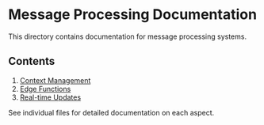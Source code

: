 
# Message Processing Documentation

This directory contains documentation for message processing systems.

## Contents

1. [Context Management](./context-management.md)
2. [Edge Functions](./edge-functions.md)
3. [Real-time Updates](./realtime-updates.md)

See individual files for detailed documentation on each aspect.
